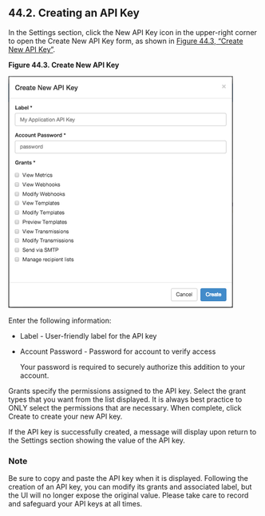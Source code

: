 ## 44.2. Creating an API Key

In the Settings section, click the New API Key icon in the upper-right corner to open the Create New API Key form, as shown in [Figure 44.3, “Create New API Key”](web-ui.apikeys.create#figure_create_apikey "Figure 44.3. Create New API Key").

<a name="figure_create_apikey"></a>

**Figure 44.3. Create New API Key**

![Create New API Key](images/create_apikey.png)

Enter the following information:

*   Label - User-friendly label for the API key

*   Account Password - Password for account to verify access

    Your password is required to securely authorize this addition to your account.

Grants specify the permissions assigned to the API key. Select the grant types that you want from the list displayed. It is always best practice to ONLY select the permissions that are necessary. When complete, click Create to create your new API key.

If the API key is successfully created, a message will display upon return to the Settings section showing the value of the API key.

### Note

Be sure to copy and paste the API key when it is displayed. Following the creation of an API key, you can modify its grants and associated label, but the UI will no longer expose the original value. Please take care to record and safeguard your API keys at all times.
